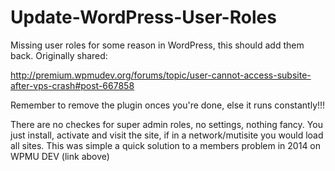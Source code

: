 # Update-WordPress-User-Roles
Missing user roles for some reason in WordPress, this should add them back. Originally shared:

http://premium.wpmudev.org/forums/topic/user-cannot-access-subsite-after-vps-crash#post-667858

Remember to remove the plugin onces you're done, else it runs constantly!!! 

There are no checkes for super admin roles, no settings, nothing fancy. You just install, activate and visit the site, if in a network/mutisite you would load all sites. This was simple a quick solution to a members problem in 2014 on WPMU DEV (link above)
